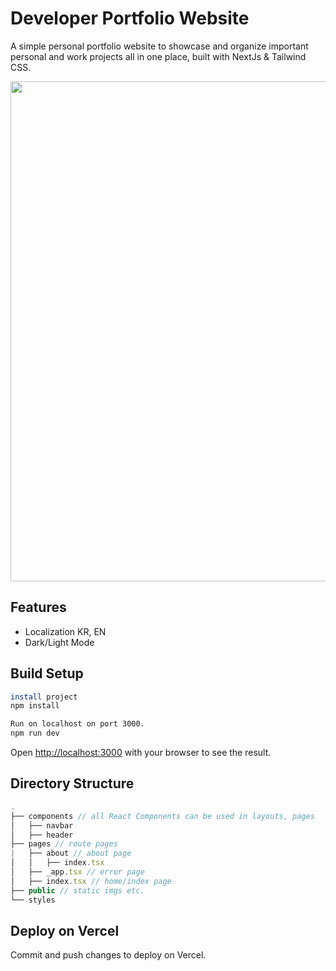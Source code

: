 # Developer Portfolio Website
A simple personal portfolio website to showcase and organize important personal and work projects all in one place, built with NextJs & Tailwind CSS.

<img src="/public/screens.png" width="800"/>

## Features
- Localization KR, EN
- Dark/Light Mode

## Build Setup
```bash
install project
npm install

Run on localhost on port 3000.
npm run dev
```
Open [http://localhost:3000](http://localhost:3000) with your browser to see the result.

## Directory Structure
```js
.
├── components // all React Components can be used in layouts, pages
│   ├── navbar
│   ├── header
├── pages // route pages
|   ├── about // about page
│   │   ├── index.tsx
│   ├── _app.tsx // error page
│   ├── index.tsx // home/index page
├── public // static imgs etc.
└── styles
```

## Deploy on Vercel
Commit and push changes to deploy on Vercel.
